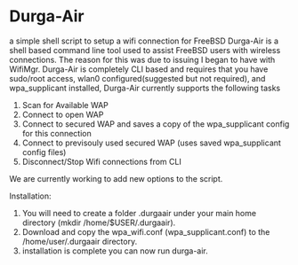 # Durga-Air
a simple shell script to setup a wifi connection for FreeBSD
Durga-Air is a shell based command line tool used to assist FreeBSD users with wireless connections. The reason for this was due to issuing I began to have with WifiMgr. Durga-Air is completely CLI based and requires that you have sudo/root access, wlan0 configured(suggested but not required), and wpa_supplicant installed, Durga-Air currently supports the following tasks

1) Scan for Available WAP
2) Connect to open WAP
3) Connect to secured WAP and saves a copy of the wpa_supplicant config for this connection
4) Connect to previsouly used secured WAP (uses saved wpa_supplicant config files)
5) Disconnect/Stop Wifi connections from CLI

We are currently working to add new options to the script. 

Installation:

1) You will need to create a folder .durgaair under your main home directory (mkdir /home/$USER/.durgaair).
2) Download and copy the wpa_wifi.conf (wpa_supplicant.conf) to the /home/user/.durgaair directory. 
3) installation is complete you can now run durga-air. 
